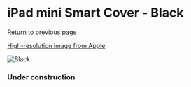 # iPad mini Smart Cover - Black

[Return to previous page](/ipad_mini)

[High-resolution image from Apple](https://store.storeimages.cdn-apple.com/8756/as-images.apple.com/is/MGNC2?wid=4500&hei=4500&fmt=png)

<div style="width: 384px"><img src="/everypreview/MGNC2.png" alt="Black"></div>

### Under construction
